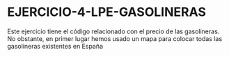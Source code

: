 # EJERCICIO-4-LPE-GASOLINERAS
Este ejercicio tiene el código relacionado con el precio de las gasolineras. No obstante, en primer lugar hemos usado un mapa para colocar todas las gasolineras existentes en España
